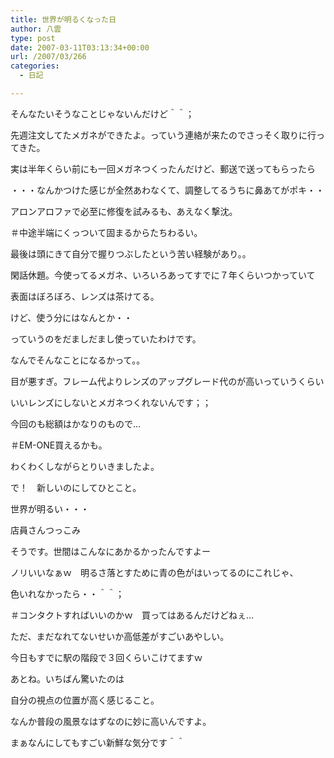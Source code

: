 ```yaml
---
title: 世界が明るくなった日
author: 八雲
type: post
date: 2007-03-11T03:13:34+00:00
url: /2007/03/266
categories:
  - 日記

---
```

そんなたいそうなことじゃないんだけど＾＾；

先週注文してたメガネができたよ。っていう連絡が来たのでさっそく取りに行ってきた。

実は半年くらい前にも一回メガネつくったんだけど、郵送で送ってもらったら
  
・・・なんかつけた感じが全然あわなくて、調整してるうちに鼻あてがポキ・・
  
アロンアロファで必至に修復を試みるも、あえなく撃沈。
  
＃中途半端にくっついて固まるからたちわるい。
  
最後は頭にきて自分で握りつぶしたという苦い経験があり。。

閑話休題。今使ってるメガネ、いろいろあってすでに７年くらいつかっていて
  
表面はぼろぼろ、レンズは茶けてる。
  
けど、使う分にはなんとか・・
  
っていうのをだましだまし使っていたわけです。
  
なんでそんなことになるかって。。
  
目が悪すぎ。フレーム代よりレンズのアップグレード代のが高いっていうくらい
  
いいレンズにしないとメガネつくれないんです；；
  
今回のも総額はかなりのもので…
  
＃EM-ONE買えるかも。
  
わくわくしながらとりいきましたよ。

で！　新しいのにしてひとこと。
  
世界が明るい・・・
  
店員さんつっこみ
  
そうです。世間はこんなにあかるかったんですよー

ノリいいなぁｗ　明るさ落とすために青の色がはいってるのにこれじゃ、
  
色いれなかったら・・＾＾；
  
＃コンタクトすればいいのかｗ　買ってはあるんだけどねぇ…

ただ、まだなれてないせいか高低差がすごいあやしい。
  
今日もすでに駅の階段で３回くらいこけてますｗ

あとね。いちばん驚いたのは
  
自分の視点の位置が高く感じること。
  
なんか普段の風景なはずなのに妙に高いんですよ。
  
まぁなんにしてもすごい新鮮な気分です＾＾